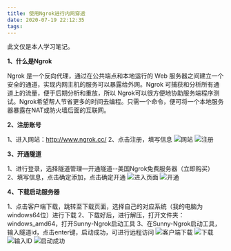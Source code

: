 ```yaml
---
title: 使用Ngrok进行内网穿透
date: 2020-07-19 22:12:35
tags: 
---
```

此文仅是本人学习笔记。

**1、什么是Ngrok**

Ngrok 是一个反向代理，通过在公共端点和本地运行的 Web 服务器之间建立一个安全的通道，实现内网主机的服务可以暴露给外网。Ngrok 可捕获和分析所有通道上的流量，便于后期分析和重放，所以 Ngrok可以很方便地协助服务端程序测试。Ngrok希望帮人节省更多的时间去编程。只需一个命令，便可将一个本地服务器暴露在NAT或防火墙后面的互联网。

**2、注册账号**

1、进入网站：http://www.ngrok.cc/
2、点击注册，填写信息
![网站](/images/ngrok1.png)
![注册](/images/ngrok2.png)

**3、开通隧道**

1、进行登录，选择隧道管理—开通隧道--美国Ngrok免费服务器（立即购买）
2、填写信息，点击确定添加，点击确定开通
![进入页面](/images/ngrok3.png)
![开通](/images/ngrok4.png)

**4、下载启动服务器**

1、点击客户端下载，跳转至下载页面，选择自己的对应系统（我的电脑为windows64位）进行下载
2、下载好后，进行解压，打开文件夹：windows_amd64，打开Sunny-Ngrok启动工具
3、在Sunny-Ngrok启动工具，输入隧道id，点击enter键，启动成功，可进行远程访问
![客户端下载](/images/ngrok5.png)
![下载](/images/ngrok6.png)
![输入ID](/images/ngrok7.png)
![启动成功](/images/ngrok8.png)